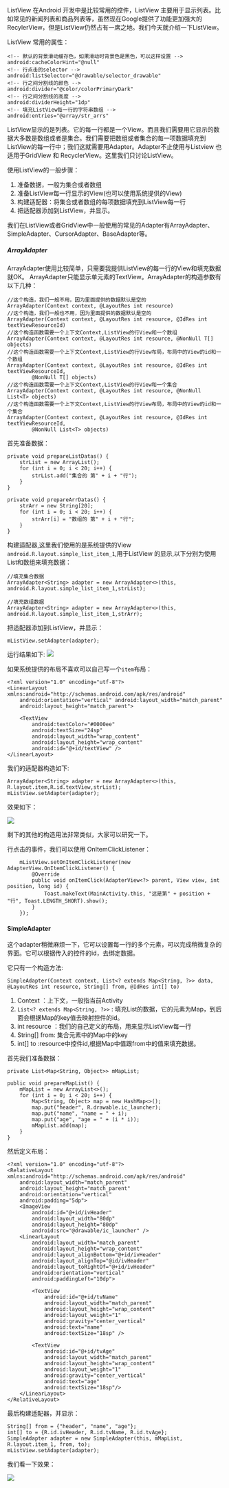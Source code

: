 ListView 在Android 开发中是比较常用的控件，ListView 主要用于显示列表。比如常见的新闻列表和商品列表等，虽然现在Google提供了功能更加强大的RecylerView，但是ListView仍然占有一席之地。我们今天就介绍一下ListView。

ListView 常用的属性：

	<!-- 默认的背景滑动缓存色，如果滑动时背景色是黑色，可以这样设置 -->
	android:cacheColorHint="@null"
	<!-- 行点击的selector -->
	android:listSelector="@drawable/selector_drawable"
	<!-- 行之间分割线的颜色 -->
	android:divider="@color/colorPrimaryDark"
	<!-- 行之间分割线的高度 -->
	android:dividerHeight="1dp"
	<!-- 填充ListView每一行的字符串数组 -->
	android:entries="@array/str_arrs"


ListView显示的是列表。它的每一行都是一个View。而且我们需要用它显示的数据大多数是数组或者是集合。我们需要把数组或者集合的每一项数据填充到ListView的每一行中；我们这就需要用Adapter。Adapter不止使用与Listview 也适用于GridView 和 RecyclerView。这里我们只讨论ListView。

使用ListView的一般步骤：
1. 准备数据，一般为集合或者数组
2. 准备ListView每一行显示的View(也可以使用系统提供的View)
3. 构建适配器：将集合或者数组的每项数据填充到ListView每一行
4. 把适配器添加到ListView，并显示。

我们在ListView或者GridView中一般使用的常见的Adapter有ArrayAdapter、SimpleAdapter、CursorAdapter、BaseAdapter等。

##### ArrayAdapter
ArrayAdapter使用比较简单，只需要我提供ListView的每一行的View和填充数据就OK。
ArrayAdapter只能显示单元素的TextView。ArrayAdapter的构造参数有以下几种：
 
	//这个构造，我们一般不用，因为里面提供的数据默认是空的
	ArrayAdapter(Context context, @LayoutRes int resource)
	//这个构造，我们一般也不用，因为里面提供的数据默认是空的
	ArrayAdapter(Context context, @LayoutRes int resource, @IdRes int textViewResourceId)
	//这个构造函数需要一个上下文Context,ListView的行View和一个数组
	ArrayAdapter(Context context, @LayoutRes int resource, @NonNull T[] objects)
	//这个构造函数需要一个上下文Context,ListView的行View布局，布局中的View的id和一个数组
	ArrayAdapter(Context context, @LayoutRes int resource, @IdRes int textViewResourceId,
            @NonNull T[] objects)
	//这个构造函数需要一个上下文Context,ListView的行View和一个集合
	ArrayAdapter(Context context, @LayoutRes int resource, @NonNull List<T> objects)
	//这个构造函数需要一个上下文Context,ListView的行View布局，布局中的View的id和一个集合
	ArrayAdapter(Context context, @LayoutRes int resource, @IdRes int textViewResourceId,
            @NonNull List<T> objects)
	
首先准备数据：

    private void prepareListDatas() {
        strList = new ArrayList();
        for (int i = 0; i < 20; i++) {
            strList.add("集合的 第" + i + "行");
        }
    }

    private void prepareArrDatas() {
        strArr = new String[20];
        for (int i = 0; i < 20; i++) {
            strArr[i] = "数组的 第" + i + "行";
        }
    }


构建适配器,这里我们使用的是系统提供的View `android.R.layout.simple_list_item_1`,用于ListView 的显示,以下分别为使用List和数组来填充数据：

	//填充集合数据
 	ArrayAdapter<String> adapter = new ArrayAdapter<>(this, android.R.layout.simple_list_item_1,strList);

	//填充数组数据
 	ArrayAdapter<String> adapter = new ArrayAdapter<>(this, android.R.layout.simple_list_item_1,strArr);

把适配器添加到ListView，并显示：

	mListView.setAdapter(adapter);

运行结果如下:
![](http://7xrxe7.com1.z0.glb.clouddn.com/arrayadapter.gif)

如果系统提供的布局不喜欢可以自己写一个`item`布局：
	
	<?xml version="1.0" encoding="utf-8"?>
	<LinearLayout xmlns:android="http://schemas.android.com/apk/res/android"
	    android:orientation="vertical" android:layout_width="match_parent"
	    android:layout_height="match_parent">
	
	    <TextView
	        android:textColor="#0000ee"
	        android:textSize="24sp"
	        android:layout_width="wrap_content"
	        android:layout_height="wrap_content"
	        android:id="@+id/textView" />
	</LinearLayout>
我们的适配器构造如下:	

	ArrayAdapter<String> adapter = new ArrayAdapter<>(this, R.layout.item,R.id.textView,strList);
	mListView.setAdapter(adapter);

效果如下：

![](http://7xrxe7.com1.z0.glb.clouddn.com/arrayadapter2.gif)

剩下的其他的构造用法非常类似，大家可以研究一下。

行点击的事件，我们可以使用 OnItemClickListener：

        mListView.setOnItemClickListener(new AdapterView.OnItemClickListener() {
            @Override
            public void onItemClick(AdapterView<?> parent, View view, int position, long id) {
                Toast.makeText(MainActivity.this, "这是第" + position + "行", Toast.LENGTH_SHORT).show();
            }
        });

#### SimpleAdapter
这个adapter稍微麻烦一下，它可以设置每一行的多个元素，可以完成稍微复杂的界面。它可以根据传入的控件的id，去绑定数据。

它只有一个构造方法:
	
	SimpleAdapter(Context context, List<? extends Map<String, ?>> data, @LayoutRes int resource, String[] from, @IdRes int[] to)

1. Context ：上下文，一般指当前Activity
2. `List<? extends Map<String, ?>>` : 填充List的数据，它的元素为Map，到后面会根据Map的key值去映射控件的id。
3. int resource ：我们的自己定义的布局，用来显示ListView每一行
4. String[] from: 集合元素中的Map中的key
5. int[] to :resource中控件id,根据Map中值跟from中的值来填充数据。

首先我们准备数据：

	private List<Map<String, Object>> mMapList;

    public void prepareMapList() {
        mMapList = new ArrayList<>();
        for (int i = 0; i < 20; i++) {
            Map<String, Object> map = new HashMap<>();
            map.put("header", R.drawable.ic_launcher);
            map.put("name", "name = " + i);
            map.put("age", "age = " + (i * i));
            mMapList.add(map);
        }
    }

然后定义布局：

	<?xml version="1.0" encoding="utf-8"?>
	<RelativeLayout xmlns:android="http://schemas.android.com/apk/res/android"
	    android:layout_width="match_parent"
	    android:layout_height="match_parent"
	    android:orientation="vertical"
	    android:padding="5dp">
	    <ImageView
	        android:id="@+id/ivHeader"
	        android:layout_width="80dp"
	        android:layout_height="80dp"
	        android:src="@drawable/ic_launcher" />
	    <LinearLayout
	        android:layout_width="match_parent"
	        android:layout_height="wrap_content"
	        android:layout_alignBottom="@+id/ivHeader"
	        android:layout_alignTop="@id/ivHeader"
	        android:layout_toRightOf="@+id/ivHeader"
	        android:orientation="vertical"
	        android:paddingLeft="10dp">
	
	        <TextView
	            android:id="@+id/tvName"
	            android:layout_width="match_parent"
	            android:layout_height="wrap_content"
	            android:layout_weight="1"
	            android:gravity="center_vertical"
	            android:text="name"
	            android:textSize="18sp" />
	
	        <TextView
	            android:id="@+id/tvAge"
	            android:layout_width="match_parent"
	            android:layout_height="wrap_content"
	            android:layout_weight="1"
	            android:gravity="center_vertical"
	            android:text="age"
	            android:textSize="18sp"/>
	    </LinearLayout>
	</RelativeLayout>

最后构建适配器，并显示：
	
	String[] from = {"header", "name", "age"};
	int[] to = {R.id.ivHeader, R.id.tvName, R.id.tvAge};
	SimpleAdapter adapter = new SimpleAdapter(this, mMapList, R.layout.item_1, from, to);
	mListView.setAdapter(adapter);

我们看一下效果：

![](http://7xrxe7.com1.z0.glb.clouddn.com/simpleadapter.gif)
